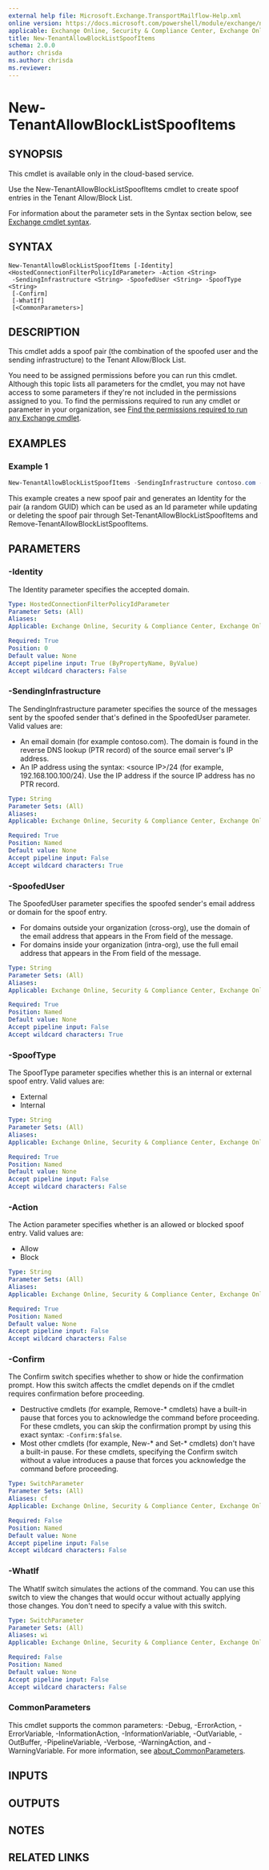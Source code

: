 ```yaml
---
external help file: Microsoft.Exchange.TransportMailflow-Help.xml
online version: https://docs.microsoft.com/powershell/module/exchange/new-tenantallowblocklistspoofitems
applicable: Exchange Online, Security & Compliance Center, Exchange Online Protection
title: New-TenantAllowBlockListSpoofItems
schema: 2.0.0
author: chrisda
ms.author: chrisda
ms.reviewer:
---
```


# New-TenantAllowBlockListSpoofItems

## SYNOPSIS
This cmdlet is available only in the cloud-based service.

Use the New-TenantAllowBlockListSpoofItems cmdlet to create spoof entries in the Tenant Allow/Block List.

For information about the parameter sets in the Syntax section below, see [Exchange cmdlet syntax](https://docs.microsoft.com/powershell/exchange/exchange-cmdlet-syntax).

## SYNTAX

```
New-TenantAllowBlockListSpoofItems [-Identity] <HostedConnectionFilterPolicyIdParameter> -Action <String>
 -SendingInfrastructure <String> -SpoofedUser <String> -SpoofType <String>
 [-Confirm]
 [-WhatIf]
 [<CommonParameters>]
```

## DESCRIPTION
This cmdlet adds a spoof pair (the combination of the spoofed user and the sending infrastructure) to the Tenant Allow/Block List.

You need to be assigned permissions before you can run this cmdlet. Although this topic lists all parameters for the cmdlet, you may not have access to some parameters if they're not included in the permissions assigned to you. To find the permissions required to run any cmdlet or parameter in your organization, see [Find the permissions required to run any Exchange cmdlet](https://docs.microsoft.com/powershell/exchange/find-exchange-cmdlet-permissions).

## EXAMPLES

### Example 1
```powershell
New-TenantAllowBlockListSpoofItems -SendingInfrastructure contoso.com -SpoofedUser spoofedDomain.com -SpoofType External -Action Allow -Identity domain.com\Default
```

This example creates a new spoof pair and generates an Identity for the pair (a random GUID) which can be used as an Id parameter while updating or deleting the spoof pair through Set-TenantAllowBlockListSpoofItems and Remove-TenantAllowBlockListSpoofItems.

## PARAMETERS

### -Identity
The Identity parameter specifies the accepted domain.

```yaml
Type: HostedConnectionFilterPolicyIdParameter
Parameter Sets: (All)
Aliases:
Applicable: Exchange Online, Security & Compliance Center, Exchange Online Protection

Required: True
Position: 0
Default value: None
Accept pipeline input: True (ByPropertyName, ByValue)
Accept wildcard characters: False
```

### -SendingInfrastructure
The SendingInfrastructure parameter specifies the source of the messages sent by the spoofed sender that's defined in the SpoofedUser parameter. Valid values are:

- An email domain (for example contoso.com). The domain is found in the reverse DNS lookup (PTR record) of the source email server's IP address.
- An IP address using the syntax: \<source IP\>/24 (for example, 192.168.100.100/24). Use the IP address if the source IP address has no PTR record.

```yaml
Type: String
Parameter Sets: (All)
Aliases:
Applicable: Exchange Online, Security & Compliance Center, Exchange Online Protection

Required: True
Position: Named
Default value: None
Accept pipeline input: False
Accept wildcard characters: True
```

### -SpoofedUser
The SpoofedUser parameter specifies the spoofed sender's email address or domain for the spoof entry. 

- For domains outside your organization (cross-org), use the domain of the email address that appears in the From field of the message.
- For domains inside your organization (intra-org), use the full email address that appears in the From field of the message.

```yaml
Type: String
Parameter Sets: (All)
Aliases:
Applicable: Exchange Online, Security & Compliance Center, Exchange Online Protection

Required: True
Position: Named
Default value: None
Accept pipeline input: False
Accept wildcard characters: True
```

### -SpoofType
The SpoofType parameter specifies whether this is an internal or external spoof entry. Valid values are:

- External
- Internal

```yaml
Type: String
Parameter Sets: (All)
Aliases:
Applicable: Exchange Online, Security & Compliance Center, Exchange Online Protection

Required: True
Position: Named
Default value: None
Accept pipeline input: False
Accept wildcard characters: False
```

### -Action
The Action parameter specifies whether is an allowed or blocked spoof entry. Valid values are:

- Allow
- Block

```yaml
Type: String
Parameter Sets: (All)
Aliases:
Applicable: Exchange Online, Security & Compliance Center, Exchange Online Protection

Required: True
Position: Named
Default value: None
Accept pipeline input: False
Accept wildcard characters: False
```

### -Confirm
The Confirm switch specifies whether to show or hide the confirmation prompt. How this switch affects the cmdlet depends on if the cmdlet requires confirmation before proceeding.

- Destructive cmdlets (for example, Remove-\* cmdlets) have a built-in pause that forces you to acknowledge the command before proceeding. For these cmdlets, you can skip the confirmation prompt by using this exact syntax: `-Confirm:$false`.
- Most other cmdlets (for example, New-\* and Set-\* cmdlets) don't have a built-in pause. For these cmdlets, specifying the Confirm switch without a value introduces a pause that forces you acknowledge the command before proceeding.

```yaml
Type: SwitchParameter
Parameter Sets: (All)
Aliases: cf
Applicable: Exchange Online, Security & Compliance Center, Exchange Online Protection

Required: False
Position: Named
Default value: None
Accept pipeline input: False
Accept wildcard characters: False
```

### -WhatIf
The WhatIf switch simulates the actions of the command. You can use this switch to view the changes that would occur without actually applying those changes. You don't need to specify a value with this switch.

```yaml
Type: SwitchParameter
Parameter Sets: (All)
Aliases: wi
Applicable: Exchange Online, Security & Compliance Center, Exchange Online Protection

Required: False
Position: Named
Default value: None
Accept pipeline input: False
Accept wildcard characters: False
```

### CommonParameters
This cmdlet supports the common parameters: -Debug, -ErrorAction, -ErrorVariable, -InformationAction, -InformationVariable, -OutVariable, -OutBuffer, -PipelineVariable, -Verbose, -WarningAction, and -WarningVariable. For more information, see [about_CommonParameters](https://go.microsoft.com/fwlink/p/?LinkID=113216).

## INPUTS

###  

## OUTPUTS

###  

## NOTES

## RELATED LINKS
